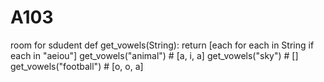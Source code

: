 # A103
room for sdudent 
def get_vowels(String):
    return [each for each in String if each in "aeiou"]
get_vowels("animal") # [a, i, a]
get_vowels("sky") # []
get_vowels("football") # [o, o, a]

